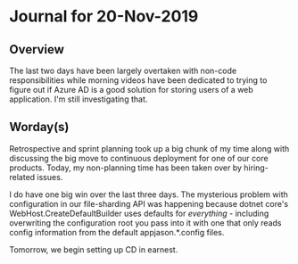 # Journal for 20-Nov-2019

## Overview

The last two days have been largely overtaken with non-code responsibilities while morning videos have been dedicated to trying to figure out if Azure AD is a good solution for storing users of a web application. I'm still investigating that.

## Worday(s)

Retrospective and sprint planning took up a big chunk of my time along with discussing the big move to continuous deployment for one of our core products. Today, my non-planning time has been taken over by hiring-related issues.

I do have one big win over the last three days. The mysterious problem with configuration in our file-sharding API was happening because dotnet core's WebHost.CreateDefaultBuilder uses defaults for _everything_ - including overwriting the configuration root you pass into it with one that only reads config information from the default appjason.\*.config files.

Tomorrow, we begin setting up CD in earnest.
